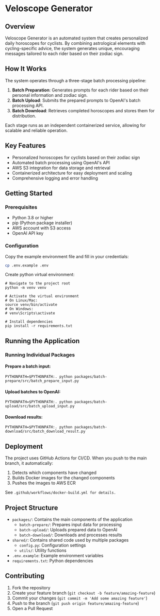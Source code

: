 # Veloscope Generator

## Overview

Veloscope Generator is an automated system that creates personalized daily horoscopes for cyclists. By combining astrological elements with cycling-specific advice, the system generates unique, encouraging messages tailored to each rider based on their zodiac sign.

## How It Works

The system operates through a three-stage batch processing pipeline:

1. **Batch Preparation**: Generates prompts for each rider based on their personal information and zodiac sign.
2. **Batch Upload**: Submits the prepared prompts to OpenAI's batch processing API.
3. **Batch Download**: Retrieves completed horoscopes and stores them for distribution.

Each stage runs as an independent containerized service, allowing for scalable and reliable operation.

## Key Features

- Personalized horoscopes for cyclists based on their zodiac sign
- Automated batch processing using OpenAI's API
- AWS S3 integration for data storage and retrieval
- Containerized architecture for easy deployment and scaling
- Comprehensive logging and error handling

## Getting Started

### Prerequisites

- Python 3.8 or higher
- pip (Python package installer)
- AWS account with S3 access
- OpenAI API key

### Configuration

Copy the example environment file and fill in your credentials:

```bash
cp .env.example .env
```

Create python virtual environment:

```
# Navigate to the project root
python -m venv venv

# Activate the virtual environment
# On Linux/Mac:
source venv/bin/activate
# On Windows:
# venv\Scripts\activate

# Install dependencies
pip install -r requirements.txt
```

## Running the Application

### Running Individual Packages

#### Prepare a batch input:

```
PYTHONPATH=$PYTHONPATH:. python packages/batch-prepare/src/batch_prepare_input.py
```

#### Upload batches to OpenAI:

```
PYTHONPATH=$PYTHONPATH:. python packages/batch-upload/src/batch_upload_input.py
```

#### Download results:

```
PYTHONPATH=$PYTHONPATH:. python packages/batch-download/src/batch_download_result.py
```

## Deployment

The project uses GitHub Actions for CI/CD. When you push to the main branch, it automatically:

1. Detects which components have changed
2. Builds Docker images for the changed components
3. Pushes the images to AWS ECR

See ```.github/workflows/docker-build.yml for details.```

## Project Structure

- ```packages/```: Contains the main components of the application
  - ```batch-prepare/```: Prepares input data for processing
  - ```batch-upload/```: Uploads prepared data to OpenAI
  - ```batch-download/```: Downloads and processes results
- ```shared/```: Contains shared code used by multiple packages
  - ```config.py```: Configuration settings
  - ```utils/```: Utility functions
- ```.env.example```: Example environment variables
- ```requirements.txt```: Python dependencies

## Contributing

1. Fork the repository
2. Create your feature branch (```git checkout -b feature/amazing-feature```)
3. Commit your changes (```git commit -m 'Add some amazing feature'```)
4. Push to the branch (```git push origin feature/amazing-feature```)
5. Open a Pull Request

